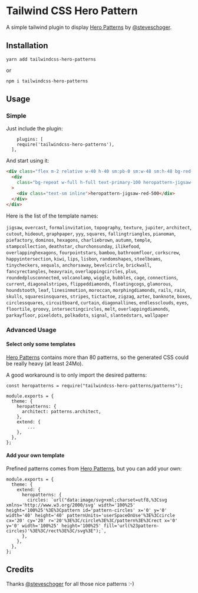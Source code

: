# Tailwind CSS Hero Pattern

A simple tailwind plugin to display [Hero Patterns](http://www.heropatterns.com/) by [@steveschoger](https://twitter.com/steveschoger).

## Installation

`yarn add tailwindcss-hero-patterns`

or

`npm i tailwindcss-hero-patterns`

## Usage

### Simple

Just include the plugin:

```
    plugins: [
    require('tailwindcss-hero-patterns'),
  ],
```

And start using it:

```html
<div class="flex m-2 relative w-40 h-40 sm:pb-0 sm:w-48 sm:h-48 bg-red-500">
  <div
    class="bg-repeat w-full h-full text-primary-100 heropattern-jigsaw-red-100"
  >
    <div class="text-sm inline">heropattern-jigsaw-red-500</div>
  </div>
</div>
```

Here is the list of the template names:

`jigsaw`, `overcast`, `formalinvitation`, `topography`, `texture`, `jupiter`, `architect`, `cutout`, `hideout`, `graphpaper`, `yyy`, `squares`, `fallingtriangles`, `pianoman`, `piefactory`, `dominos`, `hexagons`, `charliebrown`, `autumn`, `temple`, `stampcollection`, `deathstar`, `churchonsunday`, `ilikefood`, `overlappinghexagons`, `fourpointstars`, `bamboo`, `bathroomfloor`, `corkscrew`, `happyintersection`, `kiwi`, `lips`, `lisbon`, `randomshapes`, `steelbeams`, `tinycheckers`, `xequals`, `anchorsaway`, `bevelcircle`, `brickwall`, `fancyrectangles`, `heavyrain`, `overlappingcircles`, `plus`, `roundedplusconnected`, `volcanolamp`, `wiggle`, `bubbles`, `cage`, `connections`, `current`, `diagonalstripes`, `flippeddiamonds`, `floatingcogs`, `glamorous`, `houndstooth`, `leaf`, `linesinmotion`, `moroccan`, `morphingdiamonds`, `rails`, `rain`, `skulls`, `squaresinsquares`, `stripes`, `tictactoe`, `zigzag`, `aztec`, `banknote`, `boxes`, `circlessquares`, `circuitboard`, `curtain`, `diagonallines`, `endlessclouds`, `eyes`, `floortile`, `groovy`, `intersectingcircles`, `melt`, `overlappingdiamonds`, `parkayfloor`, `pixeldots`, `polkadots`, `signal`, `slantedstars`, `wallpaper`

### Advanced Usage

#### Select only some templates

[Hero Patterns](http://www.heropatterns.com/) contains more than 80 patterns, so the generated CSS could be really heavy (at least 24Mo).

A good workaround is to only import the desired patterns:

```
const heropatterns = require("tailwindcss-hero-patterns/patterns");

module.exports = {
  theme: {
    heropatterns: {
      architect: patterns.architect,
    },
    extend: {
        ...
    },
  },
};
```

#### Add your own template

Prefined patterns comes from [Hero Patterns](http://www.heropatterns.com/), but you can add your own:

```
module.exports = {
  theme: {
    extend: {
      heropatterns: {
        circles: `url("data:image/svg+xml;charset=utf8,%3Csvg xmlns='http://www.w3.org/2000/svg' width='100%25' height='100%25'%3E%3Cpattern id='pattern-circles' x='0' y='0' width='40' height='40' patternUnits='userSpaceOnUse'%3E%3Ccircle cx='20' cy='20' r='20'%3E%3C/circle%3E%3C/pattern%3E%3Crect x='0' y='0' width='100%25' height='100%25' fill='url(%23pattern-circles)'%3E%3C/rect%3E%3C/svg%3E");`,
      },
    },
  },
};
```

## Credits

Thanks [@steveschoger](https://twitter.com/steveschoger) for all those nice patterns :-)
